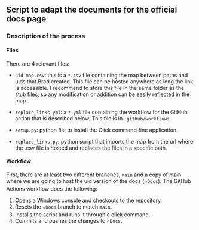 ## Script to adapt the documents for the official docs page

### Description of the process

#### Files 

There are 4 relevant files:

- `uid-map.csv`: this is a `*.csv` file containing the map between paths and uids that Brad created. This file can be hosted anywhere as long the link is accessible. I recommend to store this file in the same folder as the stub files, so any modification or addition can be easily reflected in the map.

- `replace_links.yml`: a `*.yml` file containing the workflow for the GitHub action that is described below. This file is in `.github/workflows`.

- `setup.py`: python file to install the Click command-line application.

- `replace_links.py`: python script that imports the map from the url where the .csv file is hosted and replaces the files in a specific path.

 

#### Workflow

First, there are at least two different branches, `main` and a copy of main where we are going to host the uid version of the docs (`⭐Docs`). The GitHub Actions workflow does the following:

1. Opens a Windows console and checkouts to the repository.
1. Resets the `⭐Docs` branch to match `main`.
1. Installs the script and runs it through a click command.
1. Commits and pushes the changes to `⭐Docs`.
